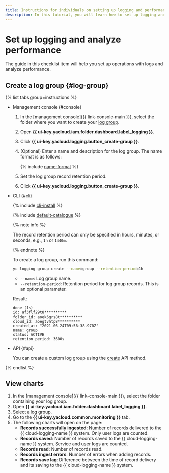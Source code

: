```yaml
---
title: Instructions for individuals on setting up logging and performance analysis
description: In this tutorial, you will learn how to set up logging and analyze performance as an individual.
---
```


# Set up logging and analyze performance

The guide in this checklist item will help you set up operations with logs and analyze performance.

## Create a log group {#log-group}

{% list tabs group=instructions %}

- Management console {#console}

    1. In the [management console]({{ link-console-main }}), select the folder where you want to create your [log group](../../logging/concepts/log-group.md).
    1. Open **{{ ui-key.yacloud.iam.folder.dashboard.label_logging }}**.
    1. Click **{{ ui-key.yacloud.logging.button_create-group }}**.
    1. (Optional) Enter a name and description for the log group. The name format is as follows:

        {% include [name-format](../../_includes/name-format.md) %}

    1. Set the log group record retention period.
    1. Click **{{ ui-key.yacloud.logging.button_create-group }}**.

- CLI {#cli}

    {% include [cli-install](../../_includes/cli-install.md) %}

    {% include [default-catalogue](../../_includes/default-catalogue.md) %}

    {% note info %}

    The record retention period can only be specified in hours, minutes, or seconds, e.g., `1h` or `1440m`.

    {% endnote %}

    To create a log group, run this command:

    ```bash
    yc logging group create --name=group --retention-period=1h
    ```

    * `--name`: Log group name.
    * `--retention-period`: Retention period for log group records. This is an optional parameter.

    Result:

    ```text
    done (1s)
    id: af3flf29t8**********
    folder_id: aoek6qrs8t**********
    cloud_id: aoegtvhtp8**********
    created_at: "2021-06-24T09:56:38.970Z"
    name: group
    status: ACTIVE
    retention_period: 3600s
    ```

- API {#api}

    You can create a custom log group using the [create](../../logging/api-ref/LogGroup/create.md) API method.

{% endlist %}

## View charts

1. In the [management console]({{ link-console-main }}), select the folder containing your log group.
1. Open **{{ ui-key.yacloud.iam.folder.dashboard.label_logging }}**.
1. Select a log group.
1. Go to the **{{ ui-key.yacloud.common.monitoring }}** tab.
1. The following charts will open on the page:
    * **Records successfully ingested**: Number of records delivered to the {{ cloud-logging-name }} system. Only user logs are counted.
    * **Records saved**: Number of records saved to the {{ cloud-logging-name }} system. Service and user logs are counted.
    * **Records read**: Number of records read.
    * **Records ingest errors**: Number of errors when adding records.
    * **Records save lag**: Difference between the time of record delivery and its saving to the {{ cloud-logging-name }} system.

